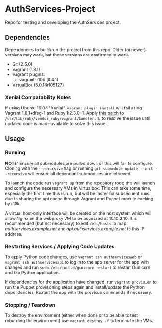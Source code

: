 # AuthServices-Project
Repo for testing and developing the AuthServices project.

## Dependencies
Dependencies to build/run the project from this repo. Older (or newer) versions may work, but these versions are confirmed to work.

- Git (2.5.0)
- Vagrant (1.8.1)
- Vagrant plugins:
  - vagrant-r10k (0.4.1)
- VirtualBox (5.0.14r105127)

### Xenial Compatability Notes
If using Ubuntu 16.04 "Xenial", `vagrant plugin install` will fail using Vagrant 1.8.1+dfsg-1 and Ruby 1:2.3.0+1. Apply [this patch](https://bugs.debian.org/cgi-bin/bugreport.cgi?bug=818237#28) to `/usr/lib/ruby/vendor_ruby/vagrant/bundler.rb` to resolve the issue until updated code is made available to solve this issue.

## Usage
### Running
**NOTE:** Ensure all submodules are pulled down or this will fail to configure. Cloning with the `--recursive` flag or running `git submodule update --init --recursive` will ensure all dependant submodules are retrieved.  

To launch the code run `vagrant up` from the repository root; this will launch and configure the necessary VMs in Virtualbox. This can take some time, especially the first time this is run, but will be faster for subsequent runs due to sharing the apt cache through Vagrant and Puppet module caching by r10k.

A virtual host-only interface will be created on the host system which will allow Nginx on the webproxy VM to be accessed at 10.10.2.10. It is recommended (but not necessary) to edit `/etc/hosts` to map *authservices.example.net* and *api.authservices.example.net* to this IP address. 

### Restarting Services / Applying Code Updates
To apply Python code changes, use `vagrant ssh authservicesweb` or `vagrant ssh authservicesapi` to log in to the app server for the app with changes and run `sudo /etc/init.d/gunicorn restart` to restart Gunicorn and the Python application.

If dependencies for the application have changed, run `vagrant provision` to run the Puppet provisioning steps again and install/update the Python dependencies. Restart the app with the previous commands if necessary.

### Stopping / Teardown
To destroy the environment (either when done or to be able to test rebuilding the environment) use `vagrant destroy -f` to terminate the VMs.
